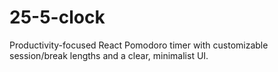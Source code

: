 # 25-5-clock
Productivity-focused React Pomodoro timer with customizable session/break lengths and a clear, minimalist UI.
